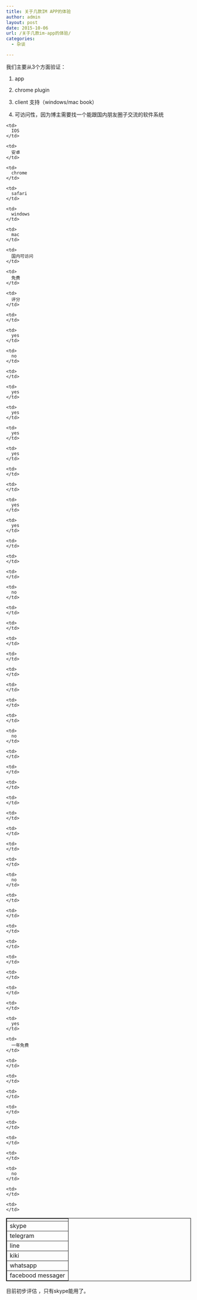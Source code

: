 ```yaml
---
title: 关于几款IM APP的体验
author: admin
layout: post
date: 2015-10-06
url: /关于几款im-app的体验/
categories:
  - 杂谈

---
```

我们主要从3个方面验证： 

1. app&nbsp; 

2. chrome plugin&nbsp; 

3. client 支持（windows/mac book） 

4. 可访问性，因为博主需要找一个能跟国内朋友圈子交流的软件系统 



<table style="width:100%;" cellpadding="2" cellspacing="0" border="1" bordercolor="#000000">
  <tr>
    <td>
    </td>
    
    <td>
      IOS
    </td>
    
    <td>
      安卓
    </td>
    
    <td>
      chrome
    </td>
    
    <td>
      safari
    </td>
    
    <td>
      windows
    </td>
    
    <td>
      mac
    </td>
    
    <td>
      国内可访问
    </td>
    
    <td>
      免费
    </td>
    
    <td>
      评分
    </td>
  </tr>
  
  <tr>
    <td>
      skype
    </td>
    
    <td>
    </td>
    
    <td>
      yes
    </td>
    
    <td>
      no
    </td>
    
    <td>
    </td>
    
    <td>
      yes
    </td>
    
    <td>
      yes
    </td>
    
    <td>
      yes
    </td>
    
    <td>
      yes
    </td>
    
    <td>
    </td>
  </tr>
  
  <tr>
    <td>
      telegram
    </td>
    
    <td>
    </td>
    
    <td>
      yes
    </td>
    
    <td>
      yes
    </td>
    
    <td>
    </td>
    
    <td>
    </td>
    
    <td>
    </td>
    
    <td>
      no
    </td>
    
    <td>
    </td>
    
    <td>
    </td>
  </tr>
  
  <tr>
    <td>
      line
    </td>
    
    <td>
    </td>
    
    <td>
    </td>
    
    <td>
    </td>
    
    <td>
    </td>
    
    <td>
    </td>
    
    <td>
    </td>
    
    <td>
      no
    </td>
    
    <td>
    </td>
    
    <td>
    </td>
  </tr>
  
  <tr>
    <td>
      kiki
    </td>
    
    <td>
    </td>
    
    <td>
    </td>
    
    <td>
    </td>
    
    <td>
    </td>
    
    <td>
    </td>
    
    <td>
    </td>
    
    <td>
      no
    </td>
    
    <td>
    </td>
    
    <td>
    </td>
  </tr>
  
  <tr>
    <td>
      whatsapp
    </td>
    
    <td>
    </td>
    
    <td>
    </td>
    
    <td>
    </td>
    
    <td>
    </td>
    
    <td>
    </td>
    
    <td>
    </td>
    
    <td>
      yes
    </td>
    
    <td>
      一年免费
    </td>
    
    <td>
    </td>
  </tr>
  
  <tr>
    <td>
      facebood messager
    </td>
    
    <td>
    </td>
    
    <td>
    </td>
    
    <td>
    </td>
    
    <td>
    </td>
    
    <td>
    </td>
    
    <td>
    </td>
    
    <td>
      no
    </td>
    
    <td>
    </td>
    
    <td>
    </td>
  </tr>
</table>

目前初步评估 ，只有skype能用了。